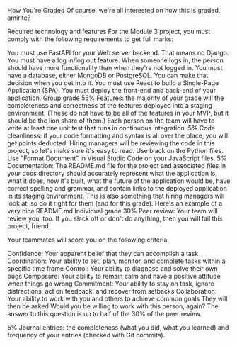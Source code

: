 How You're Graded
Of course, we're all interested on how this is graded, amirite?

Required technology and features
For the Module 3 project, you must comply with the following requirements to get full marks:

You must use FastAPI for your Web server backend. That means no Django.
You must have a log in/log out feature. When someone logs in, the person should have more functionality than when they're not logged in.
You must have a database, either MongoDB or PostgreSQL. You can make that decision when you get into it.
You must use React to build a Single-Page Application (SPA).
You must deploy the front-end and back-end of your application.
Group grade
55% Features: the majority of your grade will the completeness and correctness of the features deployed into a staging environment. (These do not have to be all of the features in your MVP, but it should be the lion share of them.) Each person on the team will have to write at least one unit test that runs in continuous integration.
5% Code cleanliness: if your code formatting and syntax is all over the place, you will get points deducted. Hiring managers will be reviewing the code in this project, so let's make sure it's easy to read. Use black on the Python files. Use "Format Document" in Visual Studio Code on your JavaScript files.
5% Documentation: The README.md file for the project and associated files in your docs directory should accurately represent what the application is, what it does, how it's built, what the future of the application would be, have correct spelling and grammar, and contain links to the deployed application in its staging environment. This is also something that hiring managers will look at, so do it right for them (and for this grade). Here's an example of a very nice README.md
Individual grade
30% Peer review: Your team will review you, too. If you slack off or don't do anything, then you will fail this project, friend.

Your teammates will score you on the following criteria:

Confidence: Your apparent belief that they can accomplish a task
Coordination: Your ability to set, plan, monitor, and complete tasks within a specific time frame
Control: Your ability to diagnose and solve their own bugs
Composure: Your ability to remain calm and have a positive attitude when things go wrong
Commitment: Your ability to stay on task, ignore distractions, act on feedback, and recover from setbacks
Collaboration: Your ability to work with you and others to achieve common goals
They will then be asked Would you be willing to work with this person, again? The answer to this question is up to half of the 30% of the peer review.

5% Journal entries: the completeness (what you did, what you learned) and frequency of your entries (checked with Git commits).
